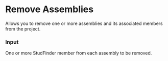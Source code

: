 # Remove Assemblies

Allows you to remove one or more assemblies and its associated members from the project.

### Input
One or more StudFinder member from each assembly to be removed.